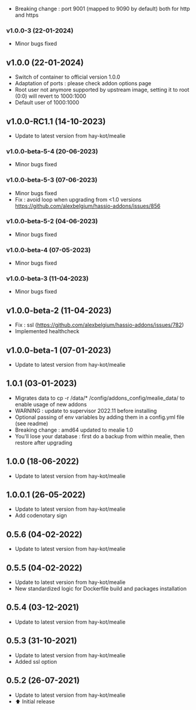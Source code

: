- Breaking change : port 9001 (mapped to 9090 by default) both for http and https

### v1.0.0-3 (22-01-2024)
- Minor bugs fixed

## v1.0.0 (22-01-2024)
- Switch of container to official version 1.0.0
- Adaptation of ports : please check addon options page
- Root user not anymore supported by upstream image, setting it to root (0:0) will revert to 1000:1000
- Default user of 1000:1000

## v1.0.0-RC1.1 (14-10-2023)
- Update to latest version from hay-kot/mealie
### v1.0.0-beta-5-4 (20-06-2023)
- Minor bugs fixed
### v1.0.0-beta-5-3 (07-06-2023)
- Minor bugs fixed
- Fix : avoid loop when upgrading from <1.0 versions https://github.com/alexbelgium/hassio-addons/issues/856

### v1.0.0-beta-5-2 (04-06-2023)
- Minor bugs fixed

### v1.0.0-beta-4 (07-05-2023)
- Minor bugs fixed

### v1.0.0-beta-3 (11-04-2023)
- Minor bugs fixed

## v1.0.0-beta-2 (11-04-2023)
- Fix : ssl (https://github.com/alexbelgium/hassio-addons/issues/782)
- Implemented healthcheck

## v1.0.0-beta-1 (07-01-2023)

- Update to latest version from hay-kot/mealie

## 1.0.1 (03-01-2023)

- Migrates data to cp -r /data/\* /config/addons_config/mealie_data/ to enable usage of new addons
- WARNING : update to supervisor 2022.11 before installing
- Optional passing of env variables by adding them in a config.yml file (see readme)
- Breaking change : amd64 updated to mealie 1.0
- You'll lose your database : first do a backup from within mealie, then restore after upgrading

## 1.0.0 (18-06-2022)

- Update to latest version from hay-kot/mealie

## 1.0.0.1 (26-05-2022)

- Update to latest version from hay-kot/mealie
- Add codenotary sign

## 0.5.6 (04-02-2022)

- Update to latest version from hay-kot/mealie

## 0.5.5 (04-02-2022)

- Update to latest version from hay-kot/mealie
- New standardized logic for Dockerfile build and packages installation

## 0.5.4 (03-12-2021)

- Update to latest version from hay-kot/mealie

## 0.5.3 (31-10-2021)

- Update to latest version from hay-kot/mealie
- Added ssl option

## 0.5.2 (26-07-2021)

- Update to latest version from hay-kot/mealie
- :arrow_up: Initial release
